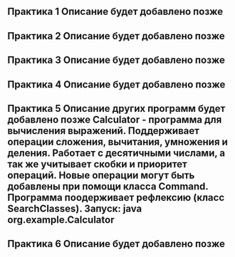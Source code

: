 Практика 1
Описание будет добавлено позже
------------------------------------------------------------------------------------------------------------------------------------------------------------------------------------------------------------------------
Практика 2
Описание будет добавлено позже
------------------------------------------------------------------------------------------------------------------------------------------------------------------------------------------------------------------------
Практика 3
Описание будет добавлено позже
------------------------------------------------------------------------------------------------------------------------------------------------------------------------------------------------------------------------
Практика 4
Описание будет добавлено позже
------------------------------------------------------------------------------------------------------------------------------------------------------------------------------------------------------------------------
Практика 5
Описание других программ будет добавлено позже
Calculator - программа для вычисления выражений. Поддерживает операции сложения, вычитания, умножения и деления. Работает с десятичными числами, а так же учитывает скобки и приоритет операций.
Новые операции могут быть добавлены при помощи класса Command. Программа поодерживает рефлексию (класс SearchClasses).
Запуск:
java org.example.Calculator
------------------------------------------------------------------------------------------------------------------------------------------------------------------------------------------------------------------------
Практика 6
Описание будет добавлено позже
------------------------------------------------------------------------------------------------------------------------------------------------------------------------------------------------------------------------
